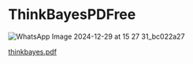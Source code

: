 # ThinkBayesPDFree





![WhatsApp Image 2024-12-29 at 15 27 31_bc022a27](https://github.com/user-attachments/assets/6692132f-bd5e-482c-b8a0-e169e345996d)






[thinkbayes.pdf](https://github.com/user-attachments/files/18269064/thinkbayes.pdf)
